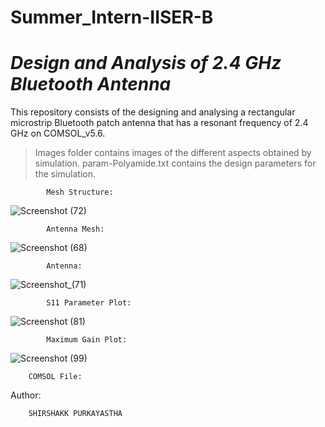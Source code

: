 # Summer_Intern-IISER-B
# *Design and Analysis of 2.4 GHz Bluetooth Antenna*

This repository consists of the designing and analysing a rectangular microstrip Bluetooth patch antenna that has a resonant frequency of 2.4 GHz on COMSOL_v5.6.</br>

> Images folder contains images of the different aspects obtained by simulation.
> param-Polyamide.txt contains the design parameters for the simulation.

            Mesh Structure:

![Screenshot (72)](https://user-images.githubusercontent.com/32801148/126959885-79ad9e00-49f4-46b8-90fd-e638bde4377d.png)

            Antenna Mesh:
![Screenshot (68)](https://user-images.githubusercontent.com/32801148/126960039-1f7787e4-f2a2-4b2d-95f4-79b5a5692ebd.png)

            Antenna:
![Screenshot_(71)](https://user-images.githubusercontent.com/32801148/126960151-8b861731-f80c-4d42-b4be-6e2efc7eb3f5.jpeg)

            S11 Parameter Plot:
![Screenshot (81)](https://user-images.githubusercontent.com/32801148/126960225-e9c8f2e5-5408-4bdb-9d2f-1411598e7dff.png)

            Maximum Gain Plot:
![Screenshot (99)](https://user-images.githubusercontent.com/32801148/126960360-c1af9b1b-f27f-4513-b090-2917fb100835.png)


        COMSOL File:  
        
  Author:
        
        SHIRSHAKK PURKAYASTHA

